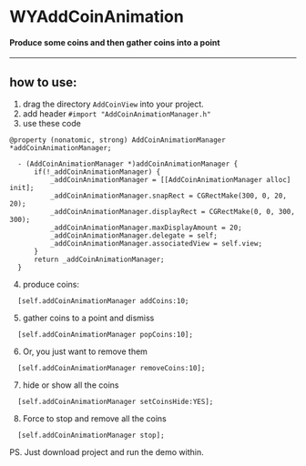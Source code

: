 # WYAddCoinAnimation

#### Produce some coins and then gather coins into a point
----
## how to use:
1. drag the directory `AddCoinView` into your project.
2. add header `#import "AddCoinAnimationManager.h"`
3. use these code
```
@property (nonatomic, strong) AddCoinAnimationManager *addCoinAnimationManager;

  - (AddCoinAnimationManager *)addCoinAnimationManager {
      if(!_addCoinAnimationManager) {
          _addCoinAnimationManager = [[AddCoinAnimationManager alloc] init];
          _addCoinAnimationManager.snapRect = CGRectMake(300, 0, 20, 20);
          _addCoinAnimationManager.displayRect = CGRectMake(0, 0, 300, 300);
          _addCoinAnimationManager.maxDisplayAmount = 20;
          _addCoinAnimationManager.delegate = self;
          _addCoinAnimationManager.associatedView = self.view;
      }
      return _addCoinAnimationManager;
  }
```

4. produce coins:
```
  [self.addCoinAnimationManager addCoins:10;
```
5. gather coins to a point and dismiss
```
  [self.addCoinAnimationManager popCoins:10];
```
6. Or, you just want to remove them
```
  [self.addCoinAnimationManager removeCoins:10];
```
7. hide or show all the coins
```
  [self.addCoinAnimationManager setCoinsHide:YES];
```
8. Force to stop and remove all the coins
```
  [self.addCoinAnimationManager stop];
```

PS. Just download project and run the demo within.
